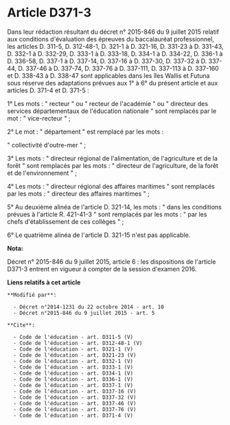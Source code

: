 # Article D371-3

Dans leur rédaction résultant du décret n° 2015-846 du 9 juillet 2015 relatif aux conditions d'évaluation des épreuves du
baccalauréat professionnel, les articles D. 311-5, D. 312-48-1, D. 321-1 à D. 321-16, D. 331-23 à D. 331-43, D. 332-1 à D.
332-29, D. 333-1 à D. 333-18, D. 334-1 à D. 334-22, D. 336-1 à D. 336-58, D. 337-1 à D. 337-14, D. 337-16 à D. 337-30, D.
337-32 à D. 337-44, D. 337-46 à D. 337-74, D. 337-76 à D. 337-111, D. 337-113 à D. 337-160 et D. 338-43 à D. 338-47 sont
applicables dans les îles Wallis et Futuna sous réserve des adaptations prévues aux 1° à 6° du présent article et aux
articles D. 371-4 et D. 371-5 : 

1° Les mots : " recteur " ou " recteur de l'académie " ou " directeur des services départementaux de l'éducation nationale "
sont remplacés par le mot : " vice-recteur " ; 

2° Le mot : " département " est remplacé par les mots : 

" collectivité d'outre-mer " ; 

3° Les mots : " directeur régional de l'alimentation, de l'agriculture et de la forêt " sont remplacés par les mots : "
directeur de l'agriculture, de la forêt et de l'environnement " ; 

4° Les mots : " directeur régional des affaires maritimes " sont remplacés par les mots : " directeur des affaires maritimes
" ; 

5° Au deuxième alinéa de l'article D. 321-14, les mots : " dans les conditions prévues à l'article R. 421-41-3 " sont
remplacés par les mots : " par les chefs d'établissement de ces collèges " ; 

6° Le quatrième alinéa de l'article D. 321-15 n'est pas applicable.

**Nota:**

Décret n° 2015-846 du 9 juillet 2015, article 6 : les dispositions de l'article D371-3 entrent en vigueur à compter de la
session d'examen 2016.

**Liens relatifs à cet article**

	**Modifié par**:

	  - Décret n°2014-1231 du 22 octobre 2014 - art. 10
	  - Décret n°2015-846 du 9 juillet 2015 - art. 5

	**Cite**:

	  - Code de l'éducation - art. D311-5 (V)
	  - Code de l'éducation - art. D312-48-1 (V)
	  - Code de l'éducation - art. D321-1 (V)
	  - Code de l'éducation - art. D321-23 (V)
	  - Code de l'éducation - art. D332-1 (V)
	  - Code de l'éducation - art. D333-1 (V)
	  - Code de l'éducation - art. D334-1 (V)
	  - Code de l'éducation - art. D336-1 (V)
	  - Code de l'éducation - art. D337-1 (V)
	  - Code de l'éducation - art. D337-16 (V)
	  - Code de l'éducation - art. D337-32 (V)
	  - Code de l'éducation - art. D337-46 (V)
	  - Code de l'éducation - art. D337-76 (V)
	  - Code de l'éducation - art. D371-4 (V)

